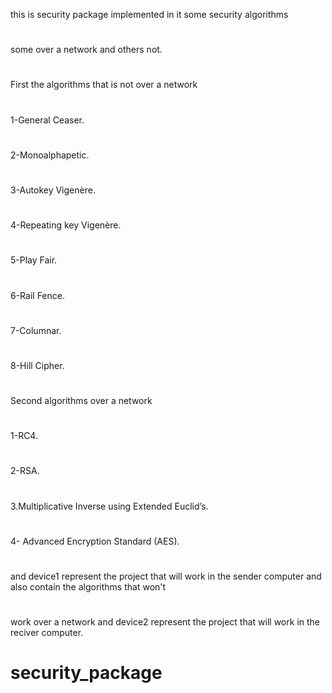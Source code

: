 this is security package implemented in it some security algorithms
#
some over a network and others not.
#
First the algorithms that is not over a network
#
1-General Ceaser.
#
2-Monoalphapetic.
#
3-Autokey Vigenère. 
#
4-Repeating key Vigenère.
#
5-Play Fair.
#
6-Rail Fence.
#
7-Columnar.
#
8-Hill Cipher.
#
Second algorithms over a network
#
1-RC4.
#
2-RSA.
#
3.Multiplicative Inverse using Extended Euclid’s.
#
4- Advanced Encryption Standard (AES).
#
and device1 represent the project that will work in the sender computer and also contain the algorithms that won't
#
work over a network and device2 represent the project that will work in the reciver computer.
# security_package
